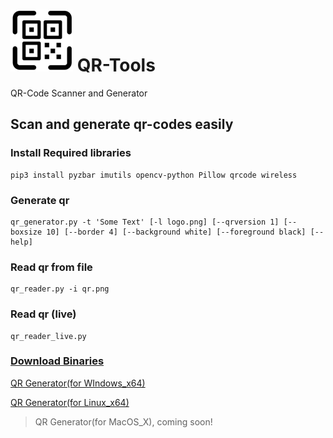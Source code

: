 # ![icon](icon.png) QR-Tools
QR-Code Scanner and Generator

## Scan and generate qr-codes easily
### Install Required libraries
```
pip3 install pyzbar imutils opencv-python Pillow qrcode wireless
```
### Generate qr
```
qr_generator.py -t 'Some Text' [-l logo.png] [--qrversion 1] [--boxsize 10] [--border 4] [--background white] [--foreground black] [--help]
```

### Read qr from file
```
qr_reader.py -i qr.png
```

### Read qr (live)
```
qr_reader_live.py
```

### [Download Binaries](https://github.com/coder12341/qr-tools/releases)

[QR Generator(for WIndows_x64)](https://github.com/coder12341/qr-tools/releases/download/1.0/qr_generator_win_x64.exe)

[QR Generator(for Linux_x64)](https://github.com/coder12341/qr-tools/releases/download/1.0/qr_generator_deb_x64)

> QR Generator(for MacOS_X), coming soon!
> 
